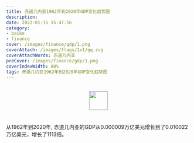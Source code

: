 ```yaml
---
title: 赤道几内亚1962年到2020年GDP变化趋势图
description: 
date: 2022-01-15 15:47:56
category:
- baike
- finance
cover: /images/finance/gdp/1.png
coverAttach: /images/flags/1x1/gq.svg
coverAttachWords: 赤道几内亚
preCover: /images/finance/gdp/1.png
coverIndexWidth: 80%
tags: 赤道几内亚1962年到2020年GDP变化趋势图
---
```




<script src="/assets/js/charts/chart.js"></script>

<div style="text-align: center; margin: 30px 0; ">
    <img src="/images/flags/1x1/gq.svg" style="width: 50px; border: 1px solid #cccccc; ">
</div>

<div style="width: 98%; margin: 0 0 35px 0; ">
    <canvas id="myChart"></canvas>
</div>

<div>
<p class="paragraph">从1962年到2020年, 赤道几内亚的GDP从0.000009万亿美元增长到了0.010022万亿美元，增长了1113倍。</p>
</div>

<script>

    const dataGdp = {
        labels: [1962, 1963, 1964, 1965, 1966, 1967, 1968, 1969, 1970, 1971, 1972, 1973, 1974, 1975, 1976, 1977, 1980, 1981, 1982, 1983, 1984, 1985, 1986, 1987, 1988, 1989, 1990, 1991, 1992, 1993, 1994, 1995, 1996, 1997, 1998, 1999, 2000, 2001, 2002, 2003, 2004, 2005, 2006, 2007, 2008, 2009, 2010, 2011, 2012, 2013, 2014, 2015, 2016, 2017, 2018, 2019, 2020],
        datasets: [{
            label: '(万亿美元)  •  即刻编程  •  cn.hongkezhang.com',
            backgroundColor: 'rgb(0 0 128)',
            borderColor: 'rgb(0 0 128)',
            data: [0.000009, 0.000011, 0.000013, 0.000065, 0.000069, 0.000072, 0.000068, 0.000067, 0.000066, 0.000065, 0.000065, 0.000081, 0.000094, 0.000104, 0.000104, 0.000104, 0.000051, 0.000037, 0.000044, 0.000044, 0.000050, 0.000062, 0.000076, 0.000093, 0.000101, 0.000088, 0.000112, 0.000111, 0.000135, 0.000136, 0.000101, 0.000142, 0.000232, 0.000442, 0.000371, 0.000621, 0.001046, 0.001461, 0.001807, 0.002485, 0.004411, 0.008217, 0.010087, 0.013072, 0.019750, 0.015028, 0.016314, 0.021357, 0.022388, 0.021949, 0.021765, 0.013185, 0.011241, 0.012201, 0.013097, 0.011417, 0.010022],
            barPercentage: 0.3
        }]
    };

    const config = {
        type: 'line',
        data: dataGdp,
        options: {
            series: [
                {
                    barWidth: '20%'
                }
            ]
        }
    };

    const myChart = new Chart(
        document.getElementById('myChart'),
        config
    );
</script>
